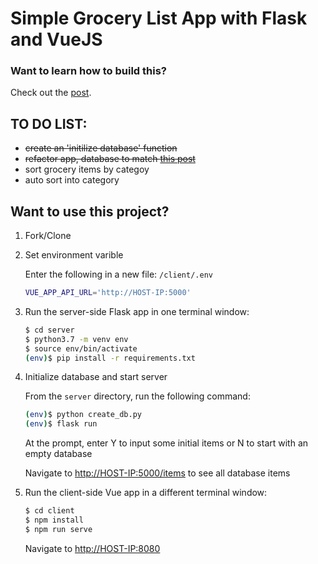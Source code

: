 # Simple Grocery List App with Flask and VueJS

### Want to learn how to build this?

Check out the [post](https://testdriven.io/developing-a-single-page-app-with-flask-and-vuejs).

## TO DO LIST:

- ~~create an 'initilize database' function~~
- ~~refactor app, database to match [this post](https://blog.miguelgrinberg.com/post/the-flask-mega-tutorial-part-iv-database)~~
- sort grocery items by categoy
- auto sort into category


## Want to use this project?

1. Fork/Clone

2. Set environment varible

    Enter the following in a new file: `/client/.env`
    ```sh
    VUE_APP_API_URL='http://HOST-IP:5000'
    ```

3. Run the server-side Flask app in one terminal window:

    ```sh
    $ cd server
    $ python3.7 -m venv env
    $ source env/bin/activate
    (env)$ pip install -r requirements.txt
    ```

4. Initialize database and start server

    From the `server` directory, run the following command:
    ```sh
    (env)$ python create_db.py
    (env)$ flask run
    ```

    At the prompt, enter Y to input some initial items or N to start with an empty database

    Navigate to [http://HOST-IP:5000/items](http://localhost:5000/items) to see all database items


4. Run the client-side Vue app in a different terminal window:

    ```sh
    $ cd client
    $ npm install
    $ npm run serve
    ```

    Navigate to [http://HOST-IP:8080](http://localhost:8080)
